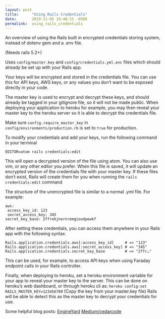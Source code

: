 ```yaml
---
layout: post
title:      "Using Rails Credentials"
date:       2019-11-05 19:48:31 -0500
permalink:  using_rails_credentials
---
```




An overview of using the Rails built in encrypted credentials storing system, instead of dotenv gem and a .env file.

(Needs rails 5.2+)

Uses `config/master.key` and `config/credentials.yml.enc` files which should already be set up with your Rails app.

Your keys will be encrypted and stored in the credentials file. You can use this for API keys, AWS keys, or any values you don’t want to be exposed directly in your code.

The master key is used to encrypt and decrypt these keys, and should already be tagged in your gitignore file, so it will not be made public. When deploying your application to heroku for example, you may then reveal your master key to the heroku server so it is able to decrypt the credentials file.

Make sure `config.require_master_key` in `config/environments/production.rb` is set to `true` for production.

To modify your credentials and add your keys, run the following command in your terminal
```
EDITOR=atom rails credentials:edit
```
This will open a decrypted version of the file using atom. You can also use vim, or any other editor you prefer. When this file is saved, it will update an encrypted version of the credentials file with your master key. If these files don’t exist, Rails will create them for you when running the `rails credentials:edit` command

The structure of the unencrypted file is similar to a normal .yml file. For example:
```
aws:
 access_key_id: 123
 secret_access_key: 345
secret_key_base: 2ffrekjnernremgioodpewkf
```

After setting these credentials, you can access them anywhere in your Rails app with the following syntax.
```
Rails.application.credentials.aws[:access_key_id]     # => "123"
Rails.application.credentials.aws[:secret_access_key] # => "345"
Rails.application.credentials.secret_key_base         # => "2ffr…"
```
This can be used, for example, to access API keys when using Faraday endpoint calls in your Rails controller.

Finally, when deploying to heroku, set a heroku environment variable for your app to reveal your master key to the server. This can be done on heroku’s web dashboard, or through heroku cli as: `heroku config:set RAILS_MASTER_KEY=123456789` (Copy the key from your master.key file) Rails will be able to detect this as the master key to decrypt your credentials for use.

Some helpful blog posts:
[EngineYard](https://www.engineyard.com/blog/rails-encrypted-credentials-on-rails-5.2)
[Medium/cedarcode](https://medium.com/cedarcode/rails-5-2-credentials-9b3324851336)

